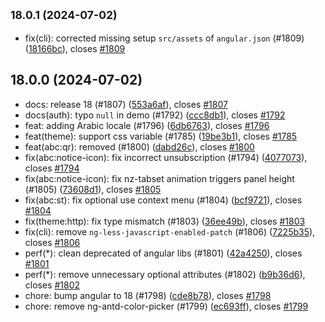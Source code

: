 ## <small>18.0.1 (2024-07-02)</small>

* fix(cli): corrected missing setup `src/assets` of `angular.json` (#1809) ([18166bc](https://github.com/ng-alain/delon/commit/18166bc)), closes [#1809](https://github.com/ng-alain/delon/issues/1809)



## 18.0.0 (2024-07-02)

* docs: release 18 (#1807) ([553a6af](https://github.com/ng-alain/delon/commit/553a6af)), closes [#1807](https://github.com/ng-alain/delon/issues/1807)
* docs(auth): typo `null` in demo (#1792) ([ccc8db1](https://github.com/ng-alain/delon/commit/ccc8db1)), closes [#1792](https://github.com/ng-alain/delon/issues/1792)
* feat: adding Arabic locale (#1796) ([6db6763](https://github.com/ng-alain/delon/commit/6db6763)), closes [#1796](https://github.com/ng-alain/delon/issues/1796)
* feat(theme): support css variable (#1785) ([19be3b1](https://github.com/ng-alain/delon/commit/19be3b1)), closes [#1785](https://github.com/ng-alain/delon/issues/1785)
* feat(abc:qr): removed (#1800) ([dabd26c](https://github.com/ng-alain/delon/commit/dabd26c)), closes [#1800](https://github.com/ng-alain/delon/issues/1800)
* fix(abc:notice-icon): fix incorrect unsubscription (#1794) ([4077073](https://github.com/ng-alain/delon/commit/4077073)), closes [#1794](https://github.com/ng-alain/delon/issues/1794)
* fix(abc:notice-icon): fix nz-tabset animation triggers panel height (#1805) ([73608d1](https://github.com/ng-alain/delon/commit/73608d1)), closes [#1805](https://github.com/ng-alain/delon/issues/1805)
* fix(abc:st): fix optional use context menu (#1804) ([bcf9721](https://github.com/ng-alain/delon/commit/bcf9721)), closes [#1804](https://github.com/ng-alain/delon/issues/1804)
* fix(theme:http): fix type mismatch (#1803) ([36ee49b](https://github.com/ng-alain/delon/commit/36ee49b)), closes [#1803](https://github.com/ng-alain/delon/issues/1803)
* fix(cli): remove `ng-less-javascript-enabled-patch` (#1806) ([7225b35](https://github.com/ng-alain/delon/commit/7225b35)), closes [#1806](https://github.com/ng-alain/delon/issues/1806)
* perf(*): clean deprecated of angular libs (#1801) ([42a4250](https://github.com/ng-alain/delon/commit/42a4250)), closes [#1801](https://github.com/ng-alain/delon/issues/1801)
* perf(*): remove unnecessary optional attributes (#1802) ([b9b36d6](https://github.com/ng-alain/delon/commit/b9b36d6)), closes [#1802](https://github.com/ng-alain/delon/issues/1802)
* chore: bump angular to 18 (#1798) ([cde8b78](https://github.com/ng-alain/delon/commit/cde8b78)), closes [#1798](https://github.com/ng-alain/delon/issues/1798)
* chore: remove ng-antd-color-picker (#1799) ([ec693ff](https://github.com/ng-alain/delon/commit/ec693ff)), closes [#1799](https://github.com/ng-alain/delon/issues/1799)


